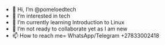 - 👋 Hi, I’m @pomeloedtech
- 👀 I’m interested in tech
- 🌱 I’m currently learning Introduction to Linux
- 💞️ I’m not ready to collaborate yet as I am new 
- 📫 How to reach me= WhatsApp/Telegram +27833002418

<!---
pomeloedtech/pomeloedtech is a ✨ special ✨ repository because its `README.md` (this file) appears on your GitHub profile.
You can click the Preview link to take a look at your changes.
--->
